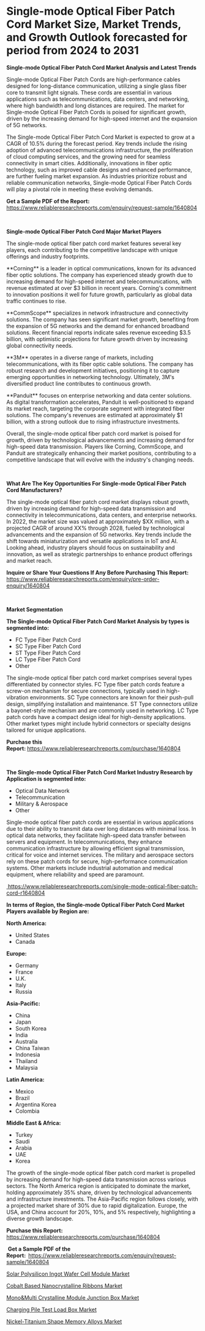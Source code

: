 <p><h1>Single-mode Optical Fiber Patch Cord Market Size, Market Trends, and Growth Outlook forecasted for period from 2024 to 2031</h1></p><p><strong>Single-mode Optical Fiber Patch Cord Market Analysis and Latest Trends</strong></p>
<p><p>Single-mode Optical Fiber Patch Cords are high-performance cables designed for long-distance communication, utilizing a single glass fiber core to transmit light signals. These cords are essential in various applications such as telecommunications, data centers, and networking, where high bandwidth and long distances are required. The market for Single-mode Optical Fiber Patch Cords is poised for significant growth, driven by the increasing demand for high-speed internet and the expansion of 5G networks. </p><p>The Single-mode Optical Fiber Patch Cord Market is expected to grow at a CAGR of 10.5% during the forecast period. Key trends include the rising adoption of advanced telecommunications infrastructure, the proliferation of cloud computing services, and the growing need for seamless connectivity in smart cities. Additionally, innovations in fiber optic technology, such as improved cable designs and enhanced performance, are further fueling market expansion. As industries prioritize robust and reliable communication networks, Single-mode Optical Fiber Patch Cords will play a pivotal role in meeting these evolving demands.</p></p>
<p><strong>Get a Sample PDF of the Report:&nbsp;</strong> <a href="https://www.reliableresearchreports.com/enquiry/request-sample/1640804?utm_campaign=120&utm_medium=2&utm_source=Github&utm_content=ia&utm_term=07122024&utm_id=single-mode-optical-fiber-patch-cord">https://www.reliableresearchreports.com/enquiry/request-sample/1640804</a></p>
<p>&nbsp;</p>
<p><strong>Single-mode Optical Fiber Patch Cord Major Market Players</strong></p>
<p><p>The single-mode optical fiber patch cord market features several key players, each contributing to the competitive landscape with unique offerings and industry footprints. </p><p>**Corning** is a leader in optical communications, known for its advanced fiber optic solutions. The company has experienced steady growth due to increasing demand for high-speed internet and telecommunications, with revenue estimated at over $3 billion in recent years. Corning's commitment to innovation positions it well for future growth, particularly as global data traffic continues to rise.</p><p>**CommScope** specializes in network infrastructure and connectivity solutions. The company has seen significant market growth, benefiting from the expansion of 5G networks and the demand for enhanced broadband solutions. Recent financial reports indicate sales revenue exceeding $3.5 billion, with optimistic projections for future growth driven by increasing global connectivity needs.</p><p>**3M** operates in a diverse range of markets, including telecommunications, with its fiber optic cable solutions. The company has robust research and development initiatives, positioning it to capture emerging opportunities in networking technology. Ultimately, 3M's diversified product line contributes to continuous growth.</p><p>**Panduit** focuses on enterprise networking and data center solutions. As digital transformation accelerates, Panduit is well-positioned to expand its market reach, targeting the corporate segment with integrated fiber solutions. The company's revenues are estimated at approximately $1 billion, with a strong outlook due to rising infrastructure investments.</p><p>Overall, the single-mode optical fiber patch cord market is poised for growth, driven by technological advancements and increasing demand for high-speed data transmission. Players like Corning, CommScope, and Panduit are strategically enhancing their market positions, contributing to a competitive landscape that will evolve with the industry's changing needs.</p></p>
<p>&nbsp;</p>
<p><strong>What Are The Key Opportunities For Single-mode Optical Fiber Patch Cord Manufacturers?</strong></p>
<p><p>The single-mode optical fiber patch cord market displays robust growth, driven by increasing demand for high-speed data transmission and connectivity in telecommunications, data centers, and enterprise networks. In 2022, the market size was valued at approximately $XX million, with a projected CAGR of around XX% through 2028, fueled by technological advancements and the expansion of 5G networks. Key trends include the shift towards miniaturization and versatile applications in IoT and AI. Looking ahead, industry players should focus on sustainability and innovation, as well as strategic partnerships to enhance product offerings and market reach.</p></p>
<p><strong>Inquire or Share Your Questions If Any Before Purchasing This Report:</strong> <a href="https://www.reliableresearchreports.com/enquiry/pre-order-enquiry/1640804?utm_campaign=120&utm_medium=2&utm_source=Github&utm_content=ia&utm_term=07122024&utm_id=single-mode-optical-fiber-patch-cord">https://www.reliableresearchreports.com/enquiry/pre-order-enquiry/1640804</a></p>
<p>&nbsp;</p>
<p><strong>Market Segmentation</strong></p>
<p><strong>The Single-mode Optical Fiber Patch Cord Market Analysis by types is segmented into:</strong></p>
<p><ul><li>FC Type Fiber Patch Cord</li><li>SC Type Fiber Patch Cord</li><li>ST Type Fiber Patch Cord</li><li>LC Type Fiber Patch Cord</li><li>Other</li></ul></p>
<p><p>The single-mode optical fiber patch cord market comprises several types differentiated by connector styles. FC Type fiber patch cords feature a screw-on mechanism for secure connections, typically used in high-vibration environments. SC Type connectors are known for their push-pull design, simplifying installation and maintenance. ST Type connectors utilize a bayonet-style mechanism and are commonly used in networking. LC Type patch cords have a compact design ideal for high-density applications. Other market types might include hybrid connectors or specialty designs tailored for unique applications.</p></p>
<p><strong>Purchase this Report:&nbsp;</strong><a href="https://www.reliableresearchreports.com/purchase/1640804?utm_campaign=120&utm_medium=2&utm_source=Github&utm_content=ia&utm_term=07122024&utm_id=single-mode-optical-fiber-patch-cord">https://www.reliableresearchreports.com/purchase/1640804</a></p>
<p>&nbsp;</p>
<p><strong>The Single-mode Optical Fiber Patch Cord Market Industry Research by Application is segmented into:</strong></p>
<p><ul><li>Optical Data Network</li><li>Telecommunication</li><li>Military & Aerospace</li><li>Other</li></ul></p>
<p><p>Single-mode optical fiber patch cords are essential in various applications due to their ability to transmit data over long distances with minimal loss. In optical data networks, they facilitate high-speed data transfer between servers and equipment. In telecommunications, they enhance communication infrastructure by allowing efficient signal transmission, critical for voice and internet services. The military and aerospace sectors rely on these patch cords for secure, high-performance communication systems. Other markets include industrial automation and medical equipment, where reliability and speed are paramount.</p></p>
<p><a href="https://www.reliableresearchreports.com/single-mode-optical-fiber-patch-cord-r1640804?utm_campaign=120&utm_medium=2&utm_source=Github&utm_content=ia&utm_term=07122024&utm_id=single-mode-optical-fiber-patch-cord">&nbsp;https://www.reliableresearchreports.com/single-mode-optical-fiber-patch-cord-r1640804</a></p>
<p><strong>In terms of Region, the Single-mode Optical Fiber Patch Cord Market Players available by Region are:</strong></p>
<p>
    <p> <strong> North America: </strong>
        <ul>
            <li>United States</li>
            <li>Canada</li>
        </ul>
        </p> 
    <p> <strong> Europe: </strong>
        <ul>
            <li>Germany</li>
            <li>France</li>
            <li>U.K.</li>
            <li>Italy</li>
            <li>Russia</li>
        </ul>
        </p> 
    <p> <strong> Asia-Pacific: </strong>
        <ul>
            <li>China</li>
            <li>Japan</li>
            <li>South Korea</li>
            <li>India</li>
            <li>Australia</li>
            <li>China Taiwan</li>
            <li>Indonesia</li>
            <li>Thailand</li>
            <li>Malaysia</li>
        </ul>
        </p> 
    <p> <strong> Latin America: </strong>
        <ul>
            <li>Mexico</li>
            <li>Brazil</li>
            <li>Argentina Korea</li>
            <li>Colombia</li>
        </ul>
        </p> 
    <p> <strong> Middle East & Africa: </strong>
        <ul>
            <li>Turkey</li>
            <li>Saudi</li>
            <li>Arabia</li>
            <li>UAE</li>
            <li>Korea</li>
        </ul>
    </p>
    </p>
<p><p>The growth of the single-mode optical fiber patch cord market is propelled by increasing demand for high-speed data transmission across various sectors. The North America region is anticipated to dominate the market, holding approximately 35% share, driven by technological advancements and infrastructure investments. The Asia-Pacific region follows closely, with a projected market share of 30% due to rapid digitalization. Europe, the USA, and China account for 20%, 10%, and 5% respectively, highlighting a diverse growth landscape.</p></p>
<p><strong>Purchase this Report: </strong><a href="https://www.reliableresearchreports.com/purchase/1640804?utm_campaign=120&utm_medium=2&utm_source=Github&utm_content=ia&utm_term=07122024&utm_id=single-mode-optical-fiber-patch-cord">https://www.reliableresearchreports.com/purchase/1640804</a></p>
<p>&nbsp;<strong>Get a Sample PDF of the Report:&nbsp;&nbsp;</strong><a href="https://www.reliableresearchreports.com/enquiry/request-sample/1640804?utm_campaign=120&utm_medium=2&utm_source=Github&utm_content=ia&utm_term=07122024&utm_id=single-mode-optical-fiber-patch-cord">https://www.reliableresearchreports.com/enquiry/request-sample/1640804</a></p>
<p><strong></strong></p>
<p><p><a href="https://www.linkedin.com/pulse/in-depth-solar-polysilicon-ingot-wafer-cell-module-report-3snrf?utm_campaign=120&utm_medium=2&utm_source=Github&utm_content=ia&utm_term=07122024&utm_id=single-mode-optical-fiber-patch-cord">Solar Polysilicon Ingot Wafer Cell Module Market</a></p><p><a href="https://www.linkedin.com/pulse/global-cobalt-based-nanocrystalline-ribbons-market-analysis-mn9re?utm_campaign=120&utm_medium=2&utm_source=Github&utm_content=ia&utm_term=07122024&utm_id=single-mode-optical-fiber-patch-cord">Cobalt Based Nanocrystalline Ribbons Market</a></p><p><a href="https://issuu.com/reportprime-2/docs/monomulti-crystalline-module-junction-box-market-s?utm_campaign=120&utm_medium=2&utm_source=Github&utm_content=ia&utm_term=07122024&utm_id=single-mode-optical-fiber-patch-cord">Mono&Multi Crystalline Module Junction Box Market</a></p><p><a href="https://issuu.com/reportprime-2/docs/charging-pile-test-load-box-market-size-2030.pptx?utm_campaign=120&utm_medium=2&utm_source=Github&utm_content=ia&utm_term=07122024&utm_id=single-mode-optical-fiber-patch-cord">Charging Pile Test Load Box Market</a></p><p><a href="https://github.com/DianaWilson796/Market-Research-Report-List-1/blob/main/nickel-titanium-shape-memory-alloys-market.md?utm_campaign=120&utm_medium=2&utm_source=Github&utm_content=ia&utm_term=07122024&utm_id=single-mode-optical-fiber-patch-cord">Nickel-Titanium Shape Memory Alloys Market</a></p></p>